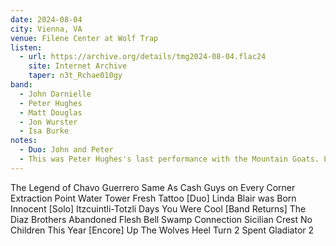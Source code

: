 ```yaml
---
date: 2024-08-04
city: Vienna, VA
venue: Filene Center at Wolf Trap
listen:
  - url: https://archive.org/details/tmg2024-08-04.flac24
    site: Internet Archive
    taper: n3t_Rchae010gy
band:
  - John Darnielle
  - Peter Hughes
  - Matt Douglas
  - Jon Wurster
  - Isa Burke
notes:
  - Duo: John and Peter
  - This was Peter Hughes's last performance with the Mountain Goats. Long live and all hail Peter Peter Hughes. 
---
```

The Legend of Chavo Guerrero
Same As Cash
Guys on Every Corner
Extraction Point
Water Tower
Fresh Tattoo
[Duo]
Linda Blair was Born Innocent
[Solo]
Itzcuintli-Totzli Days
You Were Cool
[Band Returns]
The Diaz Brothers
Abandoned Flesh
Bell Swamp Connection
Sicilian Crest
No Children
This Year
[Encore]
Up The Wolves
Heel Turn 2
Spent Gladiator 2
